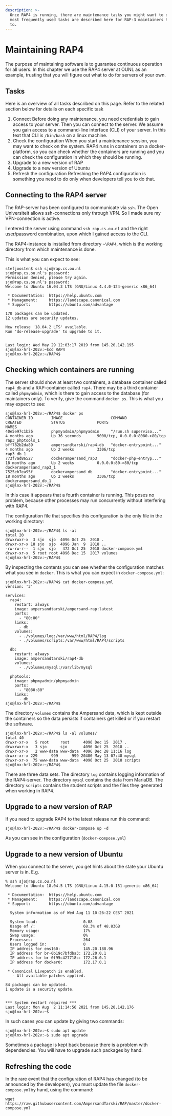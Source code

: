 ```yaml
---
description: >-
  Once RAP4 is running, there are maintenance tasks you might want to do. The
  most frequently used tasks are described here for RAP-3 maintainers to refer
  to.
---
```


# Maintaining RAP4

The purpose of maintaining software is to guarantee continuous operation for all users. In this chapter we use the RAP4 server at OUNL as an example, trusting that you will figure out what to do for servers of your own.

## Tasks

Here is an overview of all tasks described on this page. Refer to the related section below for details on each specific task

1. Connect Before doing any maintenance, you need credentials to gain access to your server. Then you can connect to the server. We assume you gain access to a command-line interface \(CLI\) of your server. In this text that CLI is `/bin/bash` on a linux machine.
2. Check the configuration When you start a maintenance session, you may want to check on the system. RAP4 runs in containers on a docker-platform, so you can check whether the containers are running and you can check the configuration in which they should be running.
3. Upgrade to a new version of RAP
4. Upgrade to a new version of Ubuntu
5. Refresh the configuration Refreshing the RAP4 configuration is something you need to do only when developers tell you to do that. 

## Connecting to the RAP4 server

The RAP-server has been configured to communicate via `ssh`. The Open Universiteit allows ssh-connections only through VPN. So I made sure my VPN-connection is active.

I entered the server using command `ssh rap.cs.ou.nl` and the right user/password combination, upon which I gained access to the CLI.

The RAP4-instance is installed from directory `~\RAP4`, which is the working directory from which maintenance is done.

This is what you can expect to see:

```text
stefjoosten$ ssh sjo@rap.cs.ou.nl
sjo@rap.cs.ou.nl's password: 
Permission denied, please try again.
sjo@rap.cs.ou.nl's password: 
Welcome to Ubuntu 16.04.3 LTS (GNU/Linux 4.4.0-124-generic x86_64)

 * Documentation:  https://help.ubuntu.com
 * Management:     https://landscape.canonical.com
 * Support:        https://ubuntu.com/advantage

170 packages can be updated.
12 updates are security updates.

New release '18.04.2 LTS' available.
Run 'do-release-upgrade' to upgrade to it.


Last login: Wed May 29 12:03:17 2019 from 145.20.142.195
sjo@lnx-hrl-202v:~$cd RAP4
sjo@lnx-hrl-202v:~/RAP4$
```

## Checking which containers are running

The server should show at least two containers, a database container called `rap4_db` and a RAP-container called `rap4`. There may be a third container called `phpmyadmin`, which is there to gain access to the database \(for maintainers only\). To verify, give the command `docker ps`. This is what you may expect to see:

```text
sjo@lnx-hrl-202v:~/RAP4$ docker ps
CONTAINER ID        IMAGE                     COMMAND                  CREATED             STATUS              PORTS                            NAMES
40e5e97c1b26        phpmyadmin/phpmyadmin     "/run.sh superviso..."   4 months ago        Up 36 seconds       9000/tcp, 0.0.0.0:8080->80/tcp   rap3_phptools_1
bff782b2da89        ampersandtarski/rap4-db   "docker-entrypoint..."   4 months ago        Up 2 weeks          3306/tcp                         rap3_db_1
773f7ad86527        dockerampersand_rap3      "docker-php-entryp..."   18 months ago       Up 2 weeks          0.0.0.0:80->80/tcp               dockerampersand_rap3_1
7525eb7ea95f        dockerampersand_db        "docker-entrypoint..."   18 months ago       Up 2 weeks          3306/tcp                         dockerampersand_db_1
sjo@lnx-hrl-202v:~/RAP4$ 
```

In this case it appears that a fourth container is running. This poses no problem, because other processes may run concurrently without interfering with RAP4.

The configuration file that specifies this configuration is the only file in the working directory:

```text
sjo@lnx-hrl-202v:~/RAP4$ ls -al
total 20
drwxrwxr-x  3 sjo  sjo  4096 Oct 25  2018 .
drwxr-xr-x 18 sjo  sjo  4096 Jan  9  2018 ..
-rw-rw-r--  1 sjo  sjo   472 Oct 25  2018 docker-compose.yml
drwxr-xr-x  5 root root 4096 Dec 15  2017 volumes
sjo@lnx-hrl-202v:~/RAP4$ 
```

By inspecting the contents you can see whether the configuration matches what you see in `docker`. This is what you can expect in `docker-compose.yml`:

```text
sjo@lnx-hrl-202v:~/RAP4$ cat docker-compose.yml
version: '3'

services:
  rap4:
    restart: always
    image: ampersandtarski/ampersand-rap:latest
    ports:
      - "80:80"
    links:
      - db
    volumes:
      - ./volumes/log:/var/www/html/RAP4/log
      - ./volumes/scripts:/var/www/html/RAP4/scripts
 
  db:
    restart: always
    image: ampersandtarski/rap4-db
    volumes:
      - ./volumes/mysql:/var/lib/mysql

  phptools:
    image: phpmyadmin/phpmyadmin
    ports:
      - "8080:80"
    links:
      - db
sjo@lnx-hrl-202v:~/RAP4$
```

The directory `volumes` contains the Ampersand data, which is kept outside the containers so the data persists if containers get killed or if you restart the software.

```text
sjo@lnx-hrl-202v:~/RAP4$ ls -al volumes/
total 40
drwxr-xr-x   5 root     root      4096 Dec 15  2017 .
drwxrwxr-x   3 sjo      sjo       4096 Oct 25  2018 ..
drwxr-xr-x   2 www-data www-data  4096 Dec 28 11:16 log
drwxr-xr-x 229      999      999 20480 May 13 07:48 mysql
drwxr-xr-x  75 www-data www-data  4096 Oct 25  2018 scripts
sjo@lnx-hrl-202v:~/RAP4$
```

There are three data sets. The directory `log` contains logging information of the RAP4-server. The directory `mysql` contains the data from MariaDB. The directory `scripts` contains the student scripts and the files they generated when working in RAP4.

## Upgrade to a new version of RAP

If you need to upgrade RAP4 to the latest release run this command:

```text
sjo@lnx-hrl-202v:~/RAP4$ docker-compose up -d
```

As you can see in the configuration \(`docker-compose.yml`\) 

## Upgrade to a new version of Ubuntu

When you connect to the server, you get hints about the state your Ubuntu server is in. E.g.

```text
% ssh sjo@rap.cs.ou.nl
Welcome to Ubuntu 18.04.5 LTS (GNU/Linux 4.15.0-151-generic x86_64)

 * Documentation:  https://help.ubuntu.com
 * Management:     https://landscape.canonical.com
 * Support:        https://ubuntu.com/advantage

  System information as of Wed Aug 11 10:26:22 CEST 2021

  System load:                    0.08
  Usage of /:                     68.3% of 48.83GB
  Memory usage:                   17%
  Swap usage:                     0%
  Processes:                      264
  Users logged in:                0
  IP address for ens160:          145.20.188.96
  IP address for br-0b19c7bfdba3: 172.20.0.1
  IP address for br-0f95c427718c: 172.26.0.1
  IP address for docker0:         172.17.0.1

 * Canonical Livepatch is enabled.
   - All available patches applied.

84 packages can be updated.
1 update is a security update.


*** System restart required ***
Last login: Mon Aug  2 11:14:56 2021 from 145.20.142.176
sjo@lnx-hrl-202v:~$
```

In such cases you can update by giving two commands:

```text
sjo@lnx-hrl-202v:~$ sudo apt update
sjo@lnx-hrl-202v:~$ sudo apt upgrade
```

Sometimes a package is kept back because there is a problem with dependencies. You will have to upgrade such packages by hand.

## Refreshing the code

In the rare event that the configuration of RAP4 has changed \(to be announced by the developers\), you must update the file `docker-compose.yml`by hand, using the command:

```text
wget https://raw.githubusercontent.com/AmpersandTarski/RAP/master/docker-compose.yml
```





